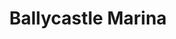 ---
title: "Ballycastle Marina"
address: "Ballycastle Marina, 14 Bayview Road, Ballycastle, Co. Antrim, BT54 6BT"
tel: "+44 (0)28 2076 8525"
county: "Antrim"
category: "Marinas"
type: "Content"
lat: "55.20366287231445"
lng: "-6.243484020233154"
---